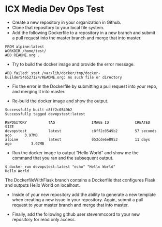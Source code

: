 # ICX Media Dev Ops Test

+ Create a new repository in your organization in Github.
+ Clone that repository to your local file system.
+ Add the following Dockerfile to a repository in a new branch and submit a pull request
into the master branch and merge that into master.

```
FROM alpine:latest
WORKDIR /home/test/
ADD README.org .
```

+ Try to build the docker image and provide the error message.

```
ADD failed: stat /var/lib/docker/tmp/docker-builder546527124/README.org: no such file or directory
```

+ Fix the error in the Dockerfile by submitting a pull request into your repo, and merging it
into master.

+ Re-build the docker image and show the output.

```
Successfully built c8ff2c0549b2
Successfully tagged devopstest:latest
```

```
REPOSITORY          TAG                 IMAGE ID            CREATED             SIZE
devopstest          latest              c8ff2c0549b2        57 seconds ago      3.97MB
alpine              latest              053cde6e8953        11 days ago         3.97MB
```

+ Run the docker image to output “Hello World” and show me the command that you ran
and the subsequent output.

```
$ docker run devopstest:latest "echo" "Hello World"
Hello World
```

The DockerfileWithFlask branch contains a Dockerfile that configures Flask and outputs Hello World on localhost.

+ Inside of your new repository add the ability to generate a new template when creating a
new issue in your repository. Again, submit a pull request to your master branch and
merge that into master.


+ Finally, add the following github user stevenmccord​ to your new repository for read only access.

